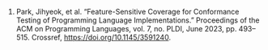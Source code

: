 1. Park, Jihyeok, et al. “Feature-Sensitive Coverage for Conformance Testing of Programming Language Implementations.” Proceedings of the ACM on Programming Languages, vol. 7, no. PLDI, June 2023, pp. 493–515. Crossref, <a href='https://doi.org/10.1145/3591240' target='_blank'>https://doi.org/10.1145/3591240</a>.